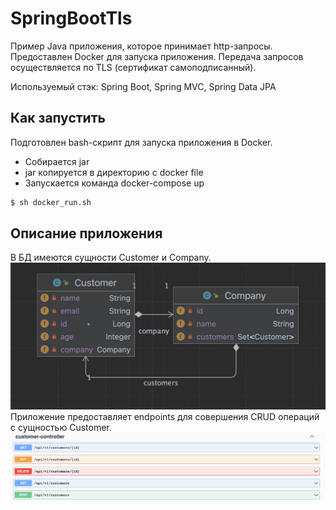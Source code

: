 # SpringBootTls

Пример Java приложения, которое принимает http-запросы. Предоставлен Docker для запуска приложения. Передача запросов осуществляется по TLS (сертификат самоподписанный).
<br>

Используемый стэк: Spring Boot, Spring MVC, Spring Data JPA

## Как запустить

Подготовлен bash-скрипт для запуска приложения в Docker.
 - Собирается jar
 - jar копируется в директорию с docker file
 - Запускается команда docker-compose up
```bash
$ sh docker_run.sh
```

## Описание приложения
В БД имеются сущности Customer и Company.
![](images/entities.png)
Приложение предоставляет endpoints для совершения CRUD операций с сущностью Customer.
![](images/customerEndpoits.png)
